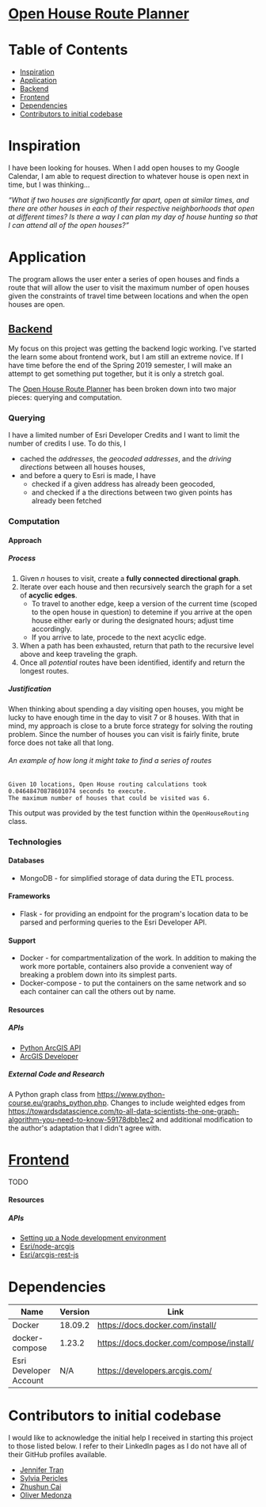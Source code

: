 # [Open House Route Planner](https://apjansing.github.io/Open-House-Route-Planner/)

# Table of Contents
- [Inspiration](#inspiration)
- [Application](#application)
 - [Backend](#backend)
 - [Frontend](#frontend)
- [Dependencies](#dependencies)
- [Contributors to initial codebase](#contributors-to-initial-codebase)

# Inspiration
I have been looking for houses. When I add open houses to my Google Calendar, I am able to request direction to whatever house is open next in time, but I was thinking…

*“What if two houses are significantly far apart, open at similar times, and there are other houses in each of their respective neighborhoods that open at different times? Is there a way I can plan my day of house hunting so that I can attend all of the open houses?”*

# Application
The program allows the user enter a series of open houses and finds a route that will allow the user to visit the maximum number of open houses given the constraints of travel time between locations and when the open houses are open.

## [Backend](https://apjansing.github.io/Open-House-Route-Planner/backend/)
My focus on this project was getting the backend logic working. I've started the learn some about frontend work, but I am still an extreme novice. If I have time before the end of the Spring 2019 semester, I will make an attempt to get something put together, but it is only a stretch goal.

The [Open House Route Planner](https://apjansing.github.io/Open-House-Route-Planner/) has been broken down into two major pieces: querying and computation. 

### Querying
I have a limited number of Esri Developer Credits and I want to limit the number of credits I use. To do this, I
 * cached the _addresses_, the _geocoded addresses_, and the _driving directions_ between all houses houses,
 * and before a query to Esri is made, I have
   * checked if a given address has already been geocoded,
   * and checked if a the directions between two given points has already been fetched
   
### Computation
#### Approach
##### Process
  1. Given *n* houses to visit, create a **fully connected directional graph**. 
  2. Iterate over each house and then recursively search the graph for a set of **acyclic edges**. 
      * To travel to another edge, keep a version of the current time (scoped to the open house in question) to detemine if you arrive at the open house either early or during the designated hours; adjust time accordingly.
      * If you arrive to late, procede to the next acyclic edge.
  3. When a path has been exhausted, return that path to the recursive level above and keep traveling the graph.
  4. Once all *potential* routes have been identified, identify and return the longest routes.


##### Justification
When thinking about spending a day visiting open houses, you might be lucky to have enough time in the day to visit 7 or 8 houses. With that in mind, my approach is close to a brute force strategy for solving the routing problem. Since the number of houses you can visit is fairly finite, brute force does not take all that long. 

###### An example of how long it might take to find a series of routes
```
Given 10 locations, Open House routing calculations took 0.04648470878601074 seconds to execute.
The maximum number of houses that could be visited was 6.
```
This output was provided by the test function within the `OpenHouseRouting` class.


### Technologies
#### Databases
 * MongoDB - for simplified storage of data during the ETL process.
#### Frameworks
 * Flask - for providing an endpoint for the program's location data to be parsed and performing queries to the Esri Developer API. 
#### Support
 * Docker - for compartmentalization of the work. In addition to making the work more portable, containers also provide a convenient way of breaking a problem down into its simplest parts.
 * Docker-compose - to put the containers on the same network and so each container can call the others out by name.


#### Resources
##### APIs
* <a href="https://developers.arcgis.com/python/" target="_blank">Python ArcGIS API</a>
* <a href="https://developers.arcgis.com/" target="_blank">ArcGIS Developer</a>

##### External Code and Research
A Python graph class from https://www.python-course.eu/graphs_python.php. Changes to include weighted edges from https://towardsdatascience.com/to-all-data-scientists-the-one-graph-algorithm-you-need-to-know-59178dbb1ec2 and additional modification to the author's adaptation that I didn't agree with.


# [Frontend](https://apjansing.github.io/Open-House-Route-Planner/frontend/)
TODO
#### Resources
##### APIs
* <a href="https://developer.mozilla.org/en-US/docs/Learn/Server-side/Express_Nodejs/development_environment" target="_blank">Setting up a Node development environment</a>
* <a href="https://github.com/Esri/node-arcgis" target="_blank">Esri/node-arcgis</a>
* <a href="https://github.com/Esri/arcgis-rest-js" target="_blank">Esri/arcgis-rest-js</a>

# Dependencies
| Name                   | Version | Link                                     |
| ---------------------- | ------- | ---------------------------------------- |
| Docker                 | 18.09.2 | https://docs.docker.com/install/         |
| docker-compose         | 1.23.2  | https://docs.docker.com/compose/install/ |
| Esri Developer Account | N/A     | https://developers.arcgis.com/           |

# Contributors to initial codebase
I would like to acknowledge the initial help I received in starting this project to those listed below. I refer to their LinkedIn pages as I do not have all of their GitHub profiles available.
* <a href="https://www.linkedin.com/in/jennifertrantrinity/?lipi=urn%3Ali%3Apage%3Ad_flagship3_people_connections%3BWDMhsn3%2FS8%2BSVXTAQASRNg%3D%3D&licu=urn%3Ali%3Acontrol%3Ad_flagship3_people_connections-connection_profile" target="_blank">Jennifer Tran</a>
* <a href="https://www.linkedin.com/in/sylvia-pericles-753054a4/?lipi=urn%3Ali%3Apage%3Ad_flagship3_people_connections%3BWDMhsn3%2FS8%2BSVXTAQASRNg%3D%3D&licu=urn%3Ali%3Acontrol%3Ad_flagship3_people_connections-connection_profile" target="_blank">Sylvia Pericles</a>
* <a href="https://www.linkedin.com/in/zhushun-cai-bb4301114/?lipi=urn%3Ali%3Apage%3Ad_flagship3_people_connections%3BjKNSHhO3SYesa3pKPzhP6g%3D%3D&licu=urn%3Ali%3Acontrol%3Ad_flagship3_people_connections-connection_profile" target="_blank">Zhushun Cai</a>
* <a href="https://www.linkedin.com/in/oliver-medonza/?lipi=urn%3Ali%3Apage%3Ad_flagship3_people_connections%3BjKNSHhO3SYesa3pKPzhP6g%3D%3D&licu=urn%3Ali%3Acontrol%3Ad_flagship3_people_connections-connection_profile" target="_blank">Oliver Medonza</a>
